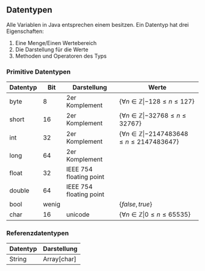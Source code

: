 ## Datentypen
Alle Variablen in Java entsprechen einem besitzen. 
Ein Datentyp hat drei Eigenschaften:
1. Eine Menge/Einen Wertebereich
2. Die Darstellung für die Werte
3. Methoden und Operatoren des Typs

### Primitive Datentypen

| Datentyp | Bit   | Darstellung             | Werte                                                                  |
| -------- | ----- | ----------------------- | ---------------------------------------------------------------------- |
| byte     | 8     | 2er Komplement          | $\{ \forall n \in \mathbb{Z} \| -128 \leq  n \leq 127 \}$              |
| short    | 16    | 2er Komplement          | $\{ \forall n \in \mathbb{Z} \| -32768 \leq n \leq 32767 \}$           |
| int      | 32    | 2er Komplement          | $\{ \forall n \in \mathbb{Z} \| -2147483648 \leq n \leq 2147483647 \}$ |
| long     | 64    | 2er Komplement          |                                                                        |
| float    | 32    | IEEE 754 floating point |                                                                        |
| double   | 64    | IEEE 754 floating point |                                                                        |
| bool     | wenig |                         | $\{ false, true \}$                                                    |
| char     | 16    | unicode                 | $\{ \forall n \in \mathbb{Z} \| 0 \leq n \leq 65535 \}$                |

### Referenzdatentypen

| Datentyp | Darstellung |
| -------- | ----------- |
| String   | Array[char] |




